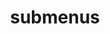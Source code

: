 ---
layout: page
title: submenus
nav: true
nav_order: 5
dropdown: true
children: 
    - title: random
      permalink: /random/
    - title: divider
    - title: random
      permalink: /random/
---